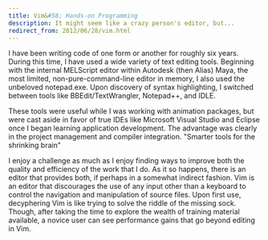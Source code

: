 ```yaml
---
title: Vim&#58; Hands-on Programming
description: It might seem like a crazy person's editor, but...
redirect_from: 2012/06/28/vim.html
---
```

I have been writing code of one form or another for roughly six years. During this time, I have used a wide variety of text editing tools. Beginning with the internal MELScript editor within Autodesk (then Alias) Maya, the most limited, non-pure-command-line editor in memory, I also used the unbeloved notepad.exe. Upon discovery of syntax highlighting, I switched between tools like BBEdit/TextWrangler, Notepad++, and IDLE.

These tools were useful while I was working with animation packages, but were cast aside in favor of true IDEs like Microsoft Visual Studio and Eclipse once I began learning application development. The advantage was clearly in the project management and compiler integration. "Smarter tools for the shrinking brain"

I enjoy a challenge as much as I enjoy finding ways to improve both the quality and efficiency of the work that I do. As it so happens, there is an editor that provides both, if perhaps in a somewhat indirect fashion. Vim is an editor that discourages the use of any input other than a keyboard to control the navigation and manipulation of source files. Upon first use, decyphering Vim is like trying to solve the riddle of the missing sock. Though, after taking the time to explore the wealth of training material available, a novice user can see performance gains that go beyond editing in Vim.
